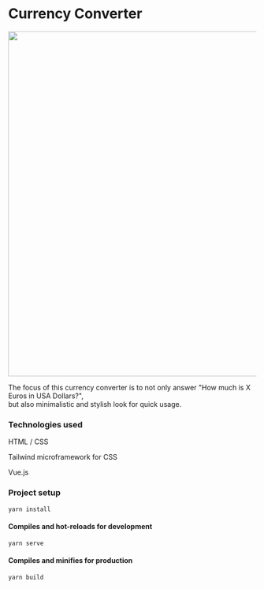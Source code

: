 # Currency Converter

<img src="https://i.imgur.com/PtUwFJC.png" width="700">


The focus of this currency converter is to not only answer "How much is X Euros in USA Dollars?",  
but also minimalistic and stylish look for quick usage.

### Technologies used
HTML / CSS

Tailwind microframework for CSS

Vue.js

### Project setup
```
yarn install
```

#### Compiles and hot-reloads for development
```
yarn serve
```

#### Compiles and minifies for production
```
yarn build
```

